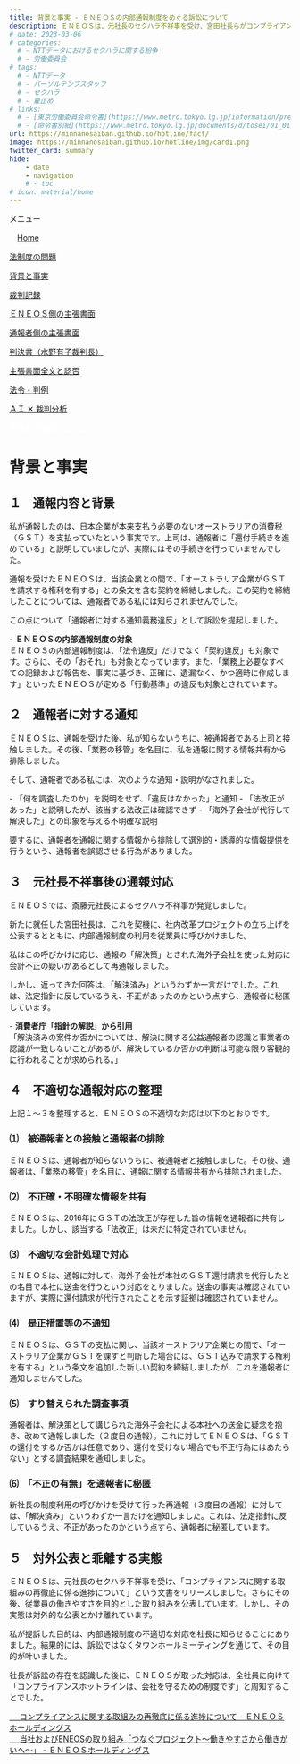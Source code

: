 ```yaml
---
title: 背景と事実 - ＥＮＥＯＳの内部通報制度をめぐる訴訟について
description: ＥＮＥＯＳは、元社長のセクハラ不祥事を受け、宮田社長らがコンプライアンス徹底を表明しましたが、通報者への「法改正があった」との虚偽通知という問題に正面から向き合っていません。この問題について株主総会で問題提起をします。
# date: 2023-03-06
# categories:
  # - NTTデータにおけるセクハラに関する紛争
  # - 労働委員会
# tags:
  # - NTTデータ
  # - パーソルテンプスタッフ
  # - セクハラ
  # - 雇止め
# links:
  # - [東京労働委員会命令書](https://www.metro.tokyo.lg.jp/information/press/2024/03/2024030701)
  # - [命令書別紙](https://www.metro.tokyo.lg.jp/documents/d/tosei/01_01b_02)
url: https://minnanosaiban.github.io/hotline/fact/
image: https://minnanosaiban.github.io/hotline/img/card1.png
twitter_card: summary
hide:
    - date
    - navigation
    # - toc
# icon: material/home
---
```


<div class="hamburger" onclick="toggleMenu()"> <i class="fa-solid fa-bars"></i> メニュー</div>
<div id="mobileMenu" class="mobile-menu">
<p class="smaller">
<i class="fa-solid fa-house"></i>　<a href="https://minnanosaiban.github.io/hotline/" class="arrow-link">Home</a></p>
<p class="smaller">
<i class="bi bi-chevron-compact-right"></i> <a href="https://minnanosaiban.github.io/hotline/summary/" class="arrow-link">法制度の問題</a></p>
<p class="smaller">
<i class="bi bi-chevron-compact-right"></i> <a href="https://minnanosaiban.github.io/hotline/fact/" class="arrow-link">背景と事実</a></p>
<p class="smaller">
<i class="bi bi-chevron-compact-right"></i> <a href="https://minnanosaiban.github.io/hotline/trial/" class="arrow-link">裁判記録</a></p>
<p class="smaller pad1">
<i class="bi bi-chevron-compact-right"></i> <a href="https://minnanosaiban.github.io/hotline/trial/eneos/" class="arrow-link">ＥＮＥＯＳ側の主張書面</a></p>
<p class="smaller pad1">
<i class="bi bi-chevron-compact-right"></i> <a href="https://minnanosaiban.github.io/hotline/trial/whistleblower/" class="arrow-link">通報者側の主張書面</a></p>
<p class="smaller pad1">
<i class="bi bi-chevron-compact-right"></i> <a href="https://minnanosaiban.github.io/hotline/trial/judgement_2025/" class="arrow-link">判決書（水野有子裁判長）</a></p>
<p class="smaller pad1">
<i class="bi bi-chevron-compact-right"></i> <a href="https://minnanosaiban.github.io/eneos-saiban/argument.html" class="arrow-link">主張書面全文と認否</a></p>
<p class="smaller pad1">
<i class="bi bi-chevron-compact-right"></i> <a href="https://minnanosaiban.github.io/hotline/trial/document/" class="arrow-link">法令・判例</a></p>
<p class="smaller">
<i class="bi bi-chevron-compact-right"></i> <a href="https://minnanosaiban.github.io/hotline/generativeai/" class="arrow-link">ＡＩ ✕ 裁判分析</a></p>
</div>

<p class="base64">
  <a href="https://minnanosaiban.github.io/hotline/fact/fact.pdf"
     target="_blank" class="x-share" style="color: #FFFFFF;">
    <span style="color: var(--md-accent-color) !important;"><b>ＰＤＦ</b></span> で表示
  </a>
  <a href="https://twitter.com/share?url=https://minnanosaiban.github.io/hotline/fact/ &text=背景と事実 - ＥＮＥＯＳの内部通報制度をめぐる訴訟について"
     target="_blank" class="x-share" style="color: #FFFFFF;">
    <i class="fa-brands fa-x-twitter"></i> でシェア
  </a>
</p>

<div class="width-40 base64" markdown>

# 背景と事実

## １　通報内容と背景
<p class="margin02">
私が通報したのは、日本企業が本来支払う必要のないオーストラリアの消費税（ＧＳＴ）を支払っていたという事実です。上司は、通報者に「還付手続きを進めている」と説明していましたが、実際にはその手続きを行っていませんでした。
</p>
<p class="margin02">
通報を受けたＥＮＥＯＳは、当該企業との間で、「オーストラリア企業がＧＳＴを請求する権利を有する」との条文を含む契約を締結しました。この契約を締結したことについては、通報者である私には知らされませんでした。
</p>
<p class="margin02">
この点について「通報者に対する通知義務違反」として訴訟を提起しました。
</p>
<div class="margin04" markdown>
 - <b>ＥＮＥＯＳの内部通報制度の対象</b><br>ＥＮＥＯＳの内部通報制度は、「法令違反」だけでなく「契約違反」も対象です。さらに、その「おそれ」も対象となっています。また、「業務上必要なすべての記録および報告を、事実に基づき、正確に、遺漏なく、かつ適時に作成します」といったＥＮＥＯＳが定める「行動基準」の違反も対象とされています。
</div>

## ２　通報者に対する通知
<p class="margin02">
ＥＮＥＯＳは、通報を受けた後、私が知らないうちに、被通報者である上司と接触しました。その後、「業務の移管」を名目に、私を通報に関する情報共有から排除しました。
</p>
<p class="margin02">
そして、通報者である私には、次のような通知・説明がなされました。
</p>
 - 「何を調査したのか」を説明をせず、「違反はなかった」と通知
 - 「法改正があった」と説明したが、該当する法改正は確認できず
 - 「海外子会社が代行して解決した」との印象を与える不明確な説明
<p class="margin02">
要するに、通報者を通報に関する情報から排除して選別的・誘導的な情報提供を行うという、通報者を誤認させる行為がありました。
</p>

## ３　元社長不祥事後の通報対応
<p class="margin02">
ＥＮＥＯＳでは、斎藤元社長によるセクハラ不祥事が発覚しました。
</p>
<p class="margin02">
新たに就任した宮田社長は、これを契機に、社内改革プロジェクトの立ち上げを公表するとともに、内部通報制度の利用を従業員に呼びかけました。
</p>
<p class="margin02">
私はこの呼びかけに応じ、通報の「解決策」とされた海外子会社を使った対応に会計不正の疑いがあるとして再通報しました。
</p>
<p class="margin02">
しかし、返ってきた回答は、「解決済み」というわずか一言だけでした。これは、法定指針に反しているうえ、不正があったのかという点すら、通報者に秘匿しています。
</p>
<div class="margin04" markdown>
 - <b>消費者庁「指針の解説」から引用</b><br>「解決済みの案件か否かについては、解決に関する公益通報者の認識と事業者の認識が一致しないことがあるが、解決しているか否かの判断は可能な限り客観的に行われることが求められる。」
</div>

## ４　不適切な通報対応の整理
<p class="margin02">
上記１～３を整理すると、ＥＮＥＯＳの不適切な対応は以下のとおりです。
</p>
<div class="margin02">
<div class="card-bule width-40">
<h3>⑴　被通報者との接触と通報者の排除</h3>
<p class="pad1 idt">
 ＥＮＥＯＳは、通報者が知らないうちに、被通報者と接触しました。その後、通報者は、「業務の移管」を名目に、通報に関する情報共有から排除されました。
</p>
</div>
</div>
<div class="margin02">
<div class="card-bule width-40">
<h3>⑵　不正確・不明確な情報を共有</h3>
<p class="pad1 idt">
 ＥＮＥＯＳは、2016年にＧＳＴの法改正が存在した旨の情報を通報者に共有しました。しかし、該当する「法改正」は未だに特定されていません。
</p>
</div>
</div>
<div class="margin02">
<div class="card-bule width-40">
<h3>⑶　不適切な会計処理で対応</h3>
<p class="pad1 idt">
 ＥＮＥＯＳは、通報に対して、海外子会社が本社のＧＳＴ還付請求を代行したとの名目で本社に送金を行うという対応をとりました。送金の事実は確認されていますが、実際に還付請求が代行されたことを示す証拠は確認されていません。
</p>
</div>
</div>
<div class="margin02">
<div class="card-bule width-40">
<h3>⑷　是正措置等の不通知</h3>
<p class="pad1 idt">
 ＥＮＥＯＳは、ＧＳＴの支払に関し、当該オーストラリア企業との間で、「オーストラリア企業がＧＳＴを課すと判断した場合には、ＧＳＴ込みで請求する権利を有する」という条文を追加した新しい契約を締結しましたが、これを通報者に通知しませんでした。
</p>
</div>
</div>
<div class="margin02">
<div class="card-bule width-40">
<h3>⑸　すり替えられた調査事項</h3>
<p class="pad1 idt">
 通報者は、解決策として講じられた海外子会社による本社への送金に疑念を抱き、改めて通報しました（２度目の通報）。これに対してＥＮＥＯＳは、「ＧＳＴの還付をするか否かは任意であり、還付を受けない場合でも不正行為にはあたらない」とする調査結果を通知しました。
</p>
</div>
</div>
<div class="margin02">
<div class="card-bule width-40">
<h3>⑹　「不正の有無」を通報者に秘匿</h3>
<p class="pad1 idt">
 新社長の制度利用の呼びかけを受けて行った再通報（３度目の通報）に対しては、「解決済み」というわずか一言だけを通知しました。これは、法定指針に反しているうえ、不正があったのかという点すら、通報者に秘匿しています。
</p>
</div>
</div>

## ５　対外公表と乖離する実態
<p class="margin02">
ＥＮＥＯＳは、元社長のセクハラ不祥事を受け、「コンプライアンスに関する取組みの再徹底に係る進捗について」という文書をリリースしました。さらにその後、従業員の働きやすさを目的とした取り組みを公表しています。しかし、その実態は対外的な公表とかけ離れています。
</p>
<p class="margin02">
私が提訴した目的は、内部通報制度の不適切な対応を社長に知らせることにありました。結果的には、訴訟ではなくタウンホールミーティングを通じて、その目的が叶いました。
</p>
<p class="margin02">
社長が訴訟の存在を認識した後に、ＥＮＥＯＳが取った対応は、全社員に向けて「コンプライアンスホットラインは、会社を守るための制度です」と周知することでした。
</p>
<p class="margin02 smaller">
<a href="https://www.hd.eneos.co.jp/newsrelease/20240228_03_01_2003128.pdf" class="arrow-link" ><span class="arrow2"><i class="bi bi-box-arrow-up-right"></i>　</span>
コンプライアンスに関する取組みの再徹底に係る進捗について - ＥＮＥＯＳホールディングス</a><br>
<a href="https://www.hd.eneos.co.jp/esgdb/pdf/report_connectingproject.pdf" class="arrow-link" ><span class="arrow2"><i class="bi bi-box-arrow-up-right"></i>　</span>
当社およびENEOSの取り組み「つなぐプロジェクト～働きやすさから働きがいへ～」 - ＥＮＥＯＳホールディングス</p>

</div>
